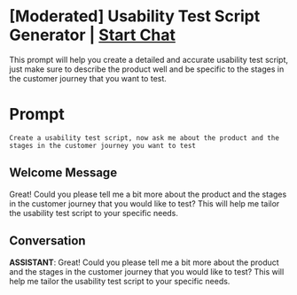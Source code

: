 

# [Moderated] Usability Test Script Generator | [Start Chat](https://gptcall.net/chat.html?data=%7B%22contact%22%3A%7B%22id%22%3A%22jf9ZsvUV77o1r4F50RgKy%22%2C%22flow%22%3Atrue%7D%7D)
This prompt will help you create a detailed and accurate usability test script, just make sure to describe the product well and be specific to the stages in the customer journey that you want to test.

# Prompt

```
Create a usability test script, now ask me about the product and the stages in the customer journey you want to test
```

## Welcome Message
Great! Could you please tell me a bit more about the product and the stages in the customer journey that you would like to test? This will help me tailor the usability test script to your specific needs.

## Conversation

**ASSISTANT**: Great! Could you please tell me a bit more about the product and the stages in the customer journey that you would like to test? This will help me tailor the usability test script to your specific needs.

